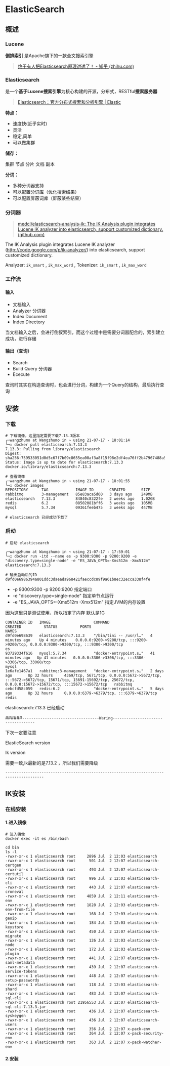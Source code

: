 # ElasticSearch

## 概述

### Lucene

  **倒排索引**  是Apache旗下的一款全文搜索引擎

> [终于有人把Elasticsearch原理讲透了！ - 知乎 (zhihu.com)](https://zhuanlan.zhihu.com/p/62892586)

### Elasticsearch

是一个**基于Lucene搜索引擎**为核心构建的开源，分布式，RESTful**搜索服务器**

> [Elasticsearch：官方分布式搜索和分析引擎 | Elastic](https://www.elastic.co/cn/elasticsearch/)

**特点：**

- 速度快(近乎实时)
- 灵活
- 稳定,简单
- 可以做集群    

**储存：**

集群 节点 分片 文档 副本

**分词：**

- 多种分词器支持
- 可以配置分词库（优化搜索结果）
- 可以配置屏蔽词库（屏蔽某些结果）

### 分词器  

> [medcl/elasticsearch-analysis-ik: The IK Analysis plugin integrates Lucene IK analyzer into elasticsearch, support customized dictionary. (github.com)](https://github.com/medcl/elasticsearch-analysis-ik)

The IK Analysis plugin integrates Lucene IK analyzer (http://code.google.com/p/ik-analyzer/) into elasticsearch, support customized dictionary.

Analyzer: `ik_smart` , `ik_max_word` , Tokenizer: `ik_smart` , `ik_max_word`

### 工作流

#### 输入

- 文档输入
- Analyzer  分词器
- Index Document 
- Index Directory

当文档输入之后，会进行倒叙索引，而这个过程中是需要分词器配合的，索引建立成功，进行存储

#### 输出（查询）

- Search
- Build Query  分词器
- Ececute

查询时其实在构造查询时，也会进行分词，构建为一个Query的结构，最后执行查询



## 安装

### 下载

```shell
# 下载镜像，这里指定需要下载7.13.3版本
╭─wangzhumo at Wangzhumo in ~ using 21-07-17 - 18:01:14
╰─○ docker pull elasticsearch:7.13.3
7.13.3: Pulling from library/elasticsearch
Digest: sha256:759533051d0d5c67f7b09c8655ea00af3a8f15f98e2df4ea76ff2b47967488a5
Status: Image is up to date for elasticsearch:7.13.3
docker.io/library/elasticsearch:7.13.3

# 查看镜像
╭─wangzhumo at Wangzhumo in ~ using 21-07-17 - 18:01:55
╰─○ docker images
REPOSITORY      TAG            IMAGE ID       CREATED       SIZE
rabbitmq        3-management   85e83aca5d60   3 days ago    249MB
elasticsearch   7.13.3         84840c8322fe   2 weeks ago   1.02GB
redis           6.2            08502081bff6   3 weeks ago   105MB
mysql           5.7.34         09361feeb475   3 weeks ago   447MB

# elasticsearch 已经成功下载了
```



### 启动

```shell
# 启动 elasticsearch

╭─wangzhumo at Wangzhumo in ~ using 21-07-17 - 17:59:01
╰─○ docker run -itd --name es -p 9300:9300 -p 9200:9200 -e "discovery.type=single-node" -e "ES_JAVA_OPTS=-Xms512m -Xmx512m" elasticsearch:7.13.3

# 输出启动后的ID
d9fd0e6986394a801ddc3daeada968421faeccdc89f9a61b8ec32ecca338f4fe
```

- -p 9300:9300 -p 9200:9200  指定端口
- -e "discovery.type=single-node"   指定单节点运行
- -e "ES_JAVA_OPTS=-Xms512m -Xmx512m"  指定JVM的内存设置

因为这里只是测试使用，所以指定了内存 默认是1G

```shell
CONTAINER ID   IMAGE                   COMMAND                  CREATED          STATUS          PORTS                                                                                                                                                 NAMES
d9fd0e698639   elasticsearch:7.13.3    "/bin/tini -- /usr/l…"   4 minutes ago    Up 4 minutes    0.0.0.0:9200->9200/tcp, :::9200->9200/tcp, 0.0.0.0:9300->9300/tcp, :::9300->9300/tcp                                                                  es
93729334f616   mysql:5.7.34            "docker-entrypoint.s…"   41 minutes ago   Up 41 minutes   0.0.0.0:3306->3306/tcp, :::3306->3306/tcp, 33060/tcp                                                                                                  mysql
1e6afe1467a1   rabbitmq:3-management   "docker-entrypoint.s…"   2 days ago       Up 32 hours     4369/tcp, 5671/tcp, 0.0.0.0:5672->5672/tcp, :::5672->5672/tcp, 15671/tcp, 15691-15692/tcp, 25672/tcp, 0.0.0.0:15672->15672/tcp, :::15672->15672/tcp   rabbitmq
cebcfd58c059   redis:6.2               "docker-entrypoint.s…"   5 days ago       Up 32 hours     0.0.0.0:6379->6379/tcp, :::6379->6379/tcp                                                                                                             redis
```

elasticsearch:7.13.3  已经启动



######`----------------------------------Waring-----------------------------------`

下次一定要注意

ElasticSearch version

Ik  version

需要一致,Ik最新的是7.13.2 ，所以我们需要降级

`---------------------------------------------------------------------------------------`

## IK安装

### 在线安装

#### 1.进入镜像

```shell
# 进入镜像
docker exec -it es /bin/bash

cd bin
ls -l 
-rwxr-xr-x 1 elasticsearch root     2896 Jul  2 12:03 elasticsearch
-rwxr-xr-x 1 elasticsearch root      501 Jul  2 12:07 elasticsearch-certgen
-rwxr-xr-x 1 elasticsearch root      493 Jul  2 12:07 elasticsearch-certutil
-rwxr-xr-x 1 elasticsearch root      996 Jul  2 12:03 elasticsearch-cli
-rwxr-xr-x 1 elasticsearch root      443 Jul  2 12:07 elasticsearch-croneval
-rwxr-xr-x 1 elasticsearch root     4859 Jul  2 12:11 elasticsearch-env
-rwxr-xr-x 1 elasticsearch root     1828 Jul  2 12:03 elasticsearch-env-from-file
-rwxr-xr-x 1 elasticsearch root      168 Jul  2 12:03 elasticsearch-geoip
-rwxr-xr-x 1 elasticsearch root      184 Jul  2 12:03 elasticsearch-keystore
-rwxr-xr-x 1 elasticsearch root      450 Jul  2 12:07 elasticsearch-migrate
-rwxr-xr-x 1 elasticsearch root      126 Jul  2 12:03 elasticsearch-node
-rwxr-xr-x 1 elasticsearch root      172 Jul  2 12:03 elasticsearch-plugin
-rwxr-xr-x 1 elasticsearch root      441 Jul  2 12:07 elasticsearch-saml-metadata
-rwxr-xr-x 1 elasticsearch root      439 Jul  2 12:07 elasticsearch-service-tokens
-rwxr-xr-x 1 elasticsearch root      448 Jul  2 12:07 elasticsearch-setup-passwords
-rwxr-xr-x 1 elasticsearch root      118 Jul  2 12:03 elasticsearch-shard
-rwxr-xr-x 1 elasticsearch root      483 Jul  2 12:07 elasticsearch-sql-cli
-rwxr-xr-x 1 elasticsearch root 21956553 Jul  2 12:07 elasticsearch-sql-cli-7.13.3.jar
-rwxr-xr-x 1 elasticsearch root      436 Jul  2 12:07 elasticsearch-syskeygen
-rwxr-xr-x 1 elasticsearch root      436 Jul  2 12:07 elasticsearch-users
-rwxr-xr-x 1 elasticsearch root      356 Jul  2 12:07 x-pack-env
-rwxr-xr-x 1 elasticsearch root      364 Jul  2 12:07 x-pack-security-env
-rwxr-xr-x 1 elasticsearch root      363 Jul  2 12:07 x-pack-watcher-env

```

#### 2.安装





